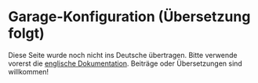 # Garage-Konfiguration (Übersetzung folgt)

Diese Seite wurde noch nicht ins Deutsche übertragen.
Bitte verwende vorerst die [englische Dokumentation](./Garage-Configuration).
Beiträge oder Übersetzungen sind willkommen!
